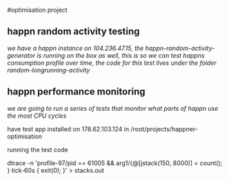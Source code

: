 #optimisation project

happn random activity testing
-----------------------------
*we have a happn  instance on 104.236.47.15, the happn-random-activity-generator is running on the box as well, this is so we can test happns consumption profile over time, the code for this test lives under the folder random-longrunning-activity*

happn performance monitoring
-----------------------------
*we are going to run a series of tests that monitor what parts of happn use the most CPU cycles*

have test app installed on 178.62.103.124
in /root/projects/happner-optimisation

running the test code

dtrace -n 'profile-97/pid == 61005 && arg1/{@[jstack(150, 8000)] = count(); } tick-60s { exit(0); }' > stacks.out


